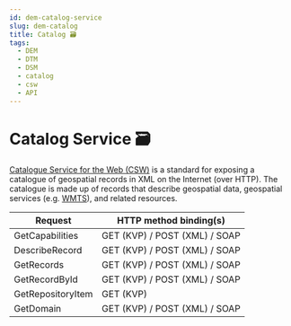 ```yaml
---
id: dem-catalog-service
slug: dem-catalog
title: Catalog 🗃️
tags:
  - DEM
  - DTM
  - DSM
  - catalog
  - csw
  - API
---
```


# Catalog Service 🗃️
 [Catalogue Service for the Web (CSW)](/docs/ogc/protocols/ogc-csw) is a standard for exposing a catalogue of geospatial records in XML on the Internet (over HTTP). The catalogue is made up of records that describe geospatial data, geospatial services (e.g. [WMTS](/docs/ogc/protocols/ogc-wmts)), and related resources.

| **Request** | **HTTP method binding(s)** |
| ----------- | ----------- |
| GetCapabilities | GET (KVP) / POST (XML) / SOAP |
| DescribeRecord | GET (KVP) / POST (XML) / SOAP |
| GetRecords | GET (KVP) / POST (XML) / SOAP |
| GetRecordById | GET (KVP) / POST (XML) / SOAP |
| GetRepositoryItem | GET (KVP) |
| GetDomain | GET (KVP) / POST (XML) / SOAP |
